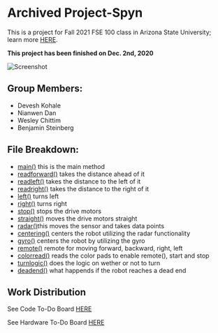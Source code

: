 # Archived Project-Spyn

This is a project for Fall 2021 FSE 100 class in Arizona State University; learn more [HERE](https://github.com/NianwenDan/Matlab-Project/wiki/Project-SPYN-for-ASU-FSE-100).

**This project has been finished on Dec. 2nd, 2020**

![Screenshot](https://github.com/NianwenDan/Matlab-Project/blob/main/Final%20Project%20Hardware/spyn.png)

## Group Members:

- Devesh Kohale
- Nianwen Dan
- Wesley Chittim
- Benjamin Steinberg

## File Breakdown:

- [main()](https://github.com/NianwenDan/Matlab-Project/blob/main/Final%20Project%20code/Main.m)	this is the main method
- [readforward()](https://github.com/NianwenDan/Matlab-Project/blob/main/Final%20Project%20code/readforward.m)	takes the distance ahead of it
- [readleft()](https://github.com/NianwenDan/Matlab-Project/blob/main/Final%20Project%20code/readleft.m)	takes the distance to the left of it
- [readright()](https://github.com/NianwenDan/Matlab-Project/blob/main/Final%20Project%20code/readright.m)	takes the distance to the right of it
- [left()](https://github.com/NianwenDan/Matlab-Project/blob/main/Final%20Project%20code/left.m)		turns left
- [right()](https://github.com/NianwenDan/Matlab-Project/blob/main/Final%20Project%20code/right.m)		turns right
- [stop()](https://github.com/NianwenDan/Matlab-Project/blob/main/Final%20Project%20code/stop.m)		stops the drive motors
- [straight()](https://github.com/NianwenDan/Matlab-Project/blob/main/Final%20Project%20code/straight.m)	moves the drive motors straight
- [radar()](https://github.com/NianwenDan/Matlab-Project/blob/main/Final%20Project%20code/radar.m)this 		moves the sensor and takes data points
- [centering()](https://github.com/NianwenDan/Matlab-Project/blob/main/Final%20Project%20code/centering.m)	centers the robot utilizing the radar functionality
- [gyro()](https://github.com/NianwenDan/Matlab-Project/blob/main/Final%20Project%20code/gyro.m)		centers the robot by utilizing the gyro
- [remote()](https://github.com/NianwenDan/Matlab-Project/blob/main/Final%20Project%20code/remote.m)		remote for moving forward, backward, right, left
- [colorread()](https://github.com/NianwenDan/Matlab-Project/blob/main/Final%20Project%20code/colorread.m)	reads the color pads to enable remote(), start and stop
- [turnlogic()](https://github.com/NianwenDan/Matlab-Project/blob/main/Final%20Project%20code/turnlogic.m)	does the logic on wether or not to turn
- [deadend()](https://github.com/NianwenDan/Matlab-Project/blob/main/Final%20Project%20code/DeadEnd.m)		what happends if the robot reaches a dead end

## Work Distribution

See Code To-Do Board [HERE](https://github.com/NianwenDan/Mathlab-Project/projects/1)

See Hardware To-Do Board [HERE](https://github.com/NianwenDan/Matlab-Project/projects/2)

